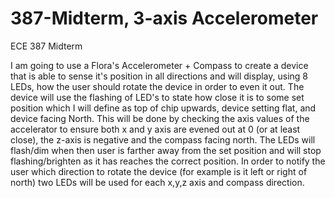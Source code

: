 # 387-Midterm, 3-axis Accelerometer 
ECE 387 Midterm 

I am going to use a Flora's Accelerometer + Compass to create a device that is able to sense it's position in all directions and will display, using 8 LEDs, how the user should rotate the device in order to even it out. The device will use the flashing of LED's to state how close it is to some set position which I will define as top of chip upwards, device setting flat, and device facing North. This will be done by checking the axis values of the accelerator to ensure both x and y axis are evened out at 0 (or at least close), the z-axis is negative and the compass facing north. The LEDs will flash/dim when then user is farther away from the set position and will stop flashing/brighten as it has reaches the correct position. In order to notify the user which direction to rotate the device (for example is it left or right of north) two LEDs will be used for each x,y,z axis and compass direction. 
